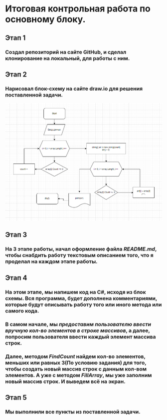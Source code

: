 # Итоговая контрольная работа по основному блоку.


## Этап 1

### Создал репозиторий на сайте **GitHub**, и сделал клонирование на локальный, для работы с ним.

## Этап 2

### Нарисовал блок-схему на сайте **draw.io** для решения поставленной задачи. 
![Скрин Блок-Схемы](stage_2.png)

## Этап 3

### На 3 этапе работы, начал оформление файла ***README.md***, чтобы снабдить работу текстовым описанием того, что я проделал на каждом этапе работы.

## Этап 4

### На этом этапе, мы напишем код на **С#**, исходя из блок схемы. Вся программа, будет дополнена комментариями, которые будут описывать работу того или иного метода или самого кода. 

### В самом начале, мы ***предоставим пользователю ввести вручную кол-во элементов в строке массивов***, а далее, попросим пользователя ввести каждый элемент массива строк.

### Далее, методом ***FindCount*** найдем кол-во элементов, меньших или равных 3(По условию задания) для того, чтобы создать новый массив строк с данным кол-вом элементов. А уже с методом ***FillArray***, мы уже заполним новый массив строк. И выведем всё на экран. 

## Этап 5

### Мы выполнили все пункты из поставленной задачи. 